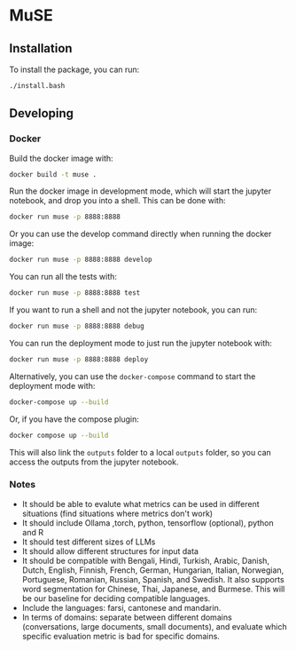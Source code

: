 # MuSE

## Installation

To install the package, you can run:

```bash
./install.bash
````

## Developing

### Docker

Build the docker image with:

```bash
docker build -t muse .
```

Run the docker image in development mode, which will start the jupyter notebook, and drop you into a shell. This can be done with:

```bash
docker run muse -p 8888:8888
```

Or you can use the develop command directly when running the docker image:

```bash
docker run muse -p 8888:8888 develop
```

You can run all the tests with:
    
```bash
docker run muse -p 8888:8888 test
```

If you want to run a shell and not the jupyter notebook, you can run:

```bash
docker run muse -p 8888:8888 debug
```

You can run the deployment mode to just run the jupyter notebook with:

```bash
docker run muse -p 8888:8888 deploy
```

Alternatively, you can use the `docker-compose` command to start the deployment mode with:

```bash
docker-compose up --build
```

Or, if you have the compose plugin:

```bash
docker compose up --build
```

This will also link the `outputs` folder to a local `outputs` folder, so you can access the outputs from the jupyter notebook.

### Notes

- It should be able to evalute what metrics can be used in different situations (find situations where metrics don't work)
- It should include Ollama ,torch, python, tensorflow (optional), python and R
- It should test different sizes of LLMs
- It should allow different structures for input data
- It should be compatible with Bengali, Hindi, Turkish, Arabic, Danish, Dutch, English, Finnish, French, German, Hungarian, Italian, Norwegian, Portuguese, Romanian, Russian, Spanish, and Swedish. It also supports word segmentation for Chinese, Thai, Japanese, and Burmese. This will be our baseline for deciding compatible languages.
- Include the languages: farsi, cantonese and mandarin.
- In terms of domains: separate between different domains (conversations, large documents, small documents), and evaluate which specific evaluation metric is bad for specific domains. 

